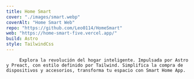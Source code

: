 ```yaml
---
title: Home Smart
cover: "./images/smart.webp"
coverAlt: "Home Smart Web"
repo: "https://github.com/Leo0114/HomeSmart"
web: "https://home-smart-five.vercel.app/"
build: Astro
style: TailwindCss
---
```


         Explora la revolución del hogar inteligente. Impulsada por Astro y Preact, con estilo definido por Tailwind. Simplifica la compra de dispositivos y accesorios, transforma tu espacio con Smart Home App.
